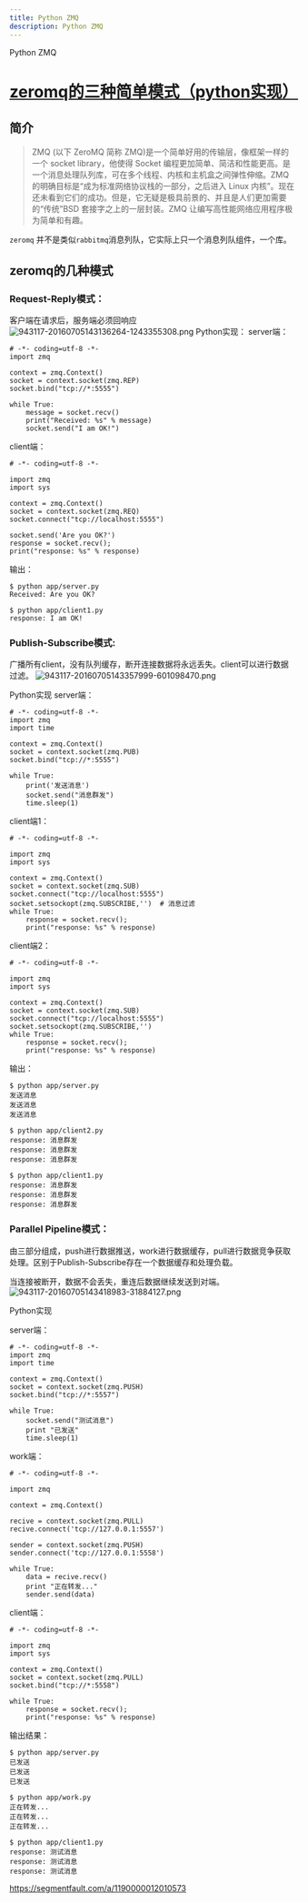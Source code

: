 ```yaml
---
title: Python ZMQ
description: Python ZMQ
---
```


Python ZMQ

# [ zeromq的三种简单模式（python实现）](https://segmentfault.com/a/1190000012010573)

  

## 简介

> ZMQ (以下 ZeroMQ 简称 ZMQ)是一个简单好用的传输层，像框架一样的一个 socket library，他使得 Socket 编程更加简单、简洁和性能更高。是一个消息处理队列库，可在多个线程、内核和主机盒之间弹性伸缩。ZMQ 的明确目标是“成为标准网络协议栈的一部分，之后进入 Linux 内核”。现在还未看到它们的成功。但是，它无疑是极具前景的、并且是人们更加需要的“传统”BSD 套接字之上的一层封装。ZMQ 让编写高性能网络应用程序极为简单和有趣。

`zeromq` 并不是类似`rabbitmq`消息列队，它实际上只一个消息列队组件，一个库。

## zeromq的几种模式

### Request-Reply模式：

客户端在请求后，服务端必须回响应
![943117-20160705143136264-1243355308.png](assets/Untitled/bVYtOm.png)
Python实现：
server端：

```
# -*- coding=utf-8 -*-
import zmq

context = zmq.Context()
socket = context.socket(zmq.REP)
socket.bind("tcp://*:5555")

while True:
    message = socket.recv()
    print("Received: %s" % message)
    socket.send("I am OK!")
```

client端：

```
# -*- coding=utf-8 -*-

import zmq
import sys

context = zmq.Context()
socket = context.socket(zmq.REQ)
socket.connect("tcp://localhost:5555")

socket.send('Are you OK?')
response = socket.recv();
print("response: %s" % response)
```

输出：

```
$ python app/server.py 
Received: Are you OK?

$ python app/client1.py 
response: I am OK!
```

### Publish-Subscribe模式:

广播所有client，没有队列缓存，断开连接数据将永远丢失。client可以进行数据过滤。
![943117-20160705143357999-601098470.png](assets/Untitled/bVYv21.png)

Python实现
server端：

```
# -*- coding=utf-8 -*-
import zmq
import time

context = zmq.Context()
socket = context.socket(zmq.PUB)
socket.bind("tcp://*:5555")

while True:
    print('发送消息')
    socket.send("消息群发")
    time.sleep(1)    
```

client端1：

```
# -*- coding=utf-8 -*-

import zmq
import sys

context = zmq.Context()
socket = context.socket(zmq.SUB)
socket.connect("tcp://localhost:5555")
socket.setsockopt(zmq.SUBSCRIBE,'')  # 消息过滤
while True:
    response = socket.recv();
    print("response: %s" % response)
```

client端2：

```
# -*- coding=utf-8 -*-

import zmq
import sys

context = zmq.Context()
socket = context.socket(zmq.SUB)
socket.connect("tcp://localhost:5555")
socket.setsockopt(zmq.SUBSCRIBE,'') 
while True:
    response = socket.recv();
    print("response: %s" % response)
```

输出：

```
$ python app/server.py 
发送消息
发送消息
发送消息

$ python app/client2.py 
response: 消息群发
response: 消息群发
response: 消息群发

$ python app/client1.py 
response: 消息群发
response: 消息群发
response: 消息群发
```

### Parallel Pipeline模式：

由三部分组成，push进行数据推送，work进行数据缓存，pull进行数据竞争获取处理。区别于Publish-Subscribe存在一个数据缓存和处理负载。

当连接被断开，数据不会丢失，重连后数据继续发送到对端。
![943117-20160705143418983-31884127.png](assets/Untitled/bVYv3q.png)

Python实现

server端：

```
# -*- coding=utf-8 -*-
import zmq
import time

context = zmq.Context()
socket = context.socket(zmq.PUSH)
socket.bind("tcp://*:5557")

while True:
    socket.send("测试消息")
    print "已发送"    
    time.sleep(1)    
```

work端：

```
# -*- coding=utf-8 -*-

import zmq

context = zmq.Context()

recive = context.socket(zmq.PULL)
recive.connect('tcp://127.0.0.1:5557')

sender = context.socket(zmq.PUSH)
sender.connect('tcp://127.0.0.1:5558')

while True:
    data = recive.recv()
    print "正在转发..."
    sender.send(data)
```

client端：

```
# -*- coding=utf-8 -*-

import zmq
import sys

context = zmq.Context()
socket = context.socket(zmq.PULL)
socket.bind("tcp://*:5558")

while True:
    response = socket.recv();
    print("response: %s" % response)
```

输出结果：



```
$ python app/server.py 
已发送
已发送
已发送

$ python app/work.py 
正在转发...
正在转发...
正在转发...

$ python app/client1.py
response: 测试消息
response: 测试消息
response: 测试消息
```

https://segmentfault.com/a/1190000012010573